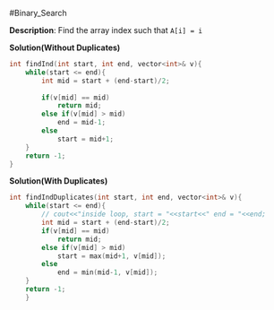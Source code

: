 #Binary_Search 

**Description**: Find the array index such that `A[i] = i`

**Solution(Without Duplicates)**
```C++
int findInd(int start, int end, vector<int>& v){
    while(start <= end){
        int mid = start + (end-start)/2;
        
        if(v[mid] == mid)
            return mid;
        else if(v[mid] > mid)
            end = mid-1;
        else
            start = mid+1;
    }
    return -1;
}
```

**Solution(With Duplicates)**
```C++
int findIndDuplicates(int start, int end, vector<int>& v){
    while(start <= end){
        // cout<<"inside loop, start = "<<start<<" end = "<<end;
        int mid = start + (end-start)/2;
        if(v[mid] == mid)
            return mid;
        else if(v[mid] > mid)
            start = max(mid+1, v[mid]);
        else
            end = min(mid-1, v[mid]);
    }
    return -1;
	}
```
